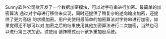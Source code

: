 Sunny软件公司欲开发了一个数据加密模块，可以对字符串进行加密。最简单的加密算法
通过对字母进行移位来实现，同时还提供了稍复杂的逆向输出加密，还提供了更为高级
的求模加密。用户先使用最简单的加密算法对字符串进行加密，如果觉得还不够可以对
加密之后的结果使用其他加密算法进行二次加密，当然也可以进行第三次加密。试使用
装饰模式设计该多重加密系统。